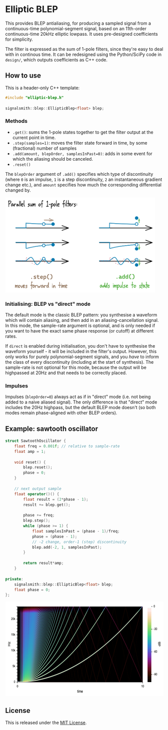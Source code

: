 # Elliptic BLEP

This provides BLEP antialiasing, for producing a sampled signal from a continuous-time polynomial-segment signal, based on an 11th-order continuous-time 20kHz elliptic lowpass.  It uses pre-designed coefficients for simplicity.

The filter is expressed as the sum of 1-pole filters, since they're easy to deal with in continous time.  It can be redesigned using the Python/SciPy code in `design/`, which outputs coefficients as C++ code.

## How to use

This is a header-only C++ template:

```cpp
#include "elliptic-blep.h"

signalsmith::blep::EllipticBlep<float> blep;
```

### Methods

* `.get()`: sums the 1-pole states together to get the filter output at the current point in time.
* `.step(samples=1)`: moves the filter state forward in time, by some (fractional) number of samples
* `.add(amount, blepOrder, samplesInPast=0)`: adds in some event for which the aliasing should be canceled.
* `.reset()`

The `blepOrder` argument of `.add()` specifies which type of discontinuity (where `0` is an impulse, `1` is a step discontinuity, `2` an instantaneous gradient change etc.), and `amount` specifies how much the corresponding differential changed by.  

<img src="doc/step-add.png" width="478" style="max-width: 100%">

### Initialising: BLEP vs "direct" mode

The default mode is the classic BLEP pattern: you synthesise a waveform which will contain aliasing, and then add in an aliasing-cancellation signal.  In this mode, the sample-rate argument is optional, and is only needed if you want to have the exact same phase response (or cutoff) at different rates.

If `direct` is enabled during initialisation, you don't have to synthesise the waveform yourself - it will be included in the filter's output.  However, this only works for purely polynomial-segment signals, and you *have* to inform the class of every discontinuity (including at the start of synthesis).  The sample-rate is not optional for this mode, because the output will be highpassed at 20Hz and that needs to be correctly placed.

### Impulses

Impulses (`blepOrder=0`) always act as if in "direct" mode (i.e. not being added to a naive aliased signal).  The only difference is that "direct" mode includes the 20Hz highpass, but the default BLEP mode doesn't (so both modes remain phase-aligned with other BLEP orders).

## Example: sawtooth oscillator

```cpp
struct SawtoothOscillator {
	float freq = 0.001f; // relative to sample-rate
	float amp = 1;
	
	void reset() {
		blep.reset();
		phase = 0;
	}
	
	// next output sample
	float operator()() {
		float result = (2*phase - 1);
		result += blep.get();
	
		phase += freq;
		blep.step();
		while (phase >= 1) {
			float samplesInPast = (phase - 1)/freq;
			phase = (phase - 1);
			// -2 change, order-1 (step) discontinuity
			blep.add(-2, 1, samplesInPast);
		}
		
		return result*amp;
	}

private:
	signalsmith::blep::EllipticBlep<float> blep;
	float phase = 0;
};
```

<img src="doc/saw-spectrogram.png" width="631" height="300" style="max-width: 100%">

## License

This is released under the [MIT License](LICENSE.txt).
